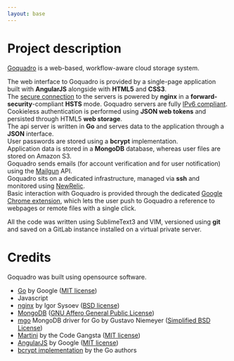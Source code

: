 ```yaml
---
layout: base
---
```

Project description
===================

[Goquadro][goquadro] is a web-based, workflow-aware cloud storage system.

The web interface to Goquadro is provided by a single-page application built with **AngularJS** alongside with **HTML5** and **CSS3**.  
The [secure connection][qualys-test] to the servers is powered by **nginx** in a **forward-security**-compliant **HSTS** mode. Goquadro servers are fully [IPv6 compliant](http://ipv6-test.com/validate.php?url=www.goquadro.com).  
Cookieless authentication is performed using **JSON web tokens** and persisted through HTML5 **web storage**.  
The api server is written in **Go** and serves data to the application through a **JSON** interface.  
User passwords are stored using a **bcrypt** implementation.  
Application data is stored in a **MongoDB** database, whereas user files are stored on Amazon S3.  
Goquadro sends emails (for account verification and for user notification) using the [Mailgun][mailgun] API.  
Goquadro sits on a dedicated infrastructure, managed via **ssh** and monitored using [NewRelic](http://newrelic.com).  
Basic interaction with Goquadro is provided through the dedicated [Google Chrome extension](http://bit.ly/gqchromeext), which lets the user push to Goquadro a reference to webpages or remote files with a single click.

All the code was written using SublimeText3 and VIM, versioned using **git** and saved on a GitLab instance installed on a virtual private server.


Credits
=======

Goquadro was built using opensource software.

* [Go][golang.org] by Google ([MIT license](http://golang.org/LICENSE))
* Javascript
* [nginx][nginx] by Igor Sysoev ([BSD license](http://nginx.org/LICENSE))
* [MongoDB][mongodb] ([GNU Affero General Public License](http://www.gnu.org/licenses/agpl-3.0.html))
* [mgo][mgo] MongoDB driver for Go by Gustavo Niemeyer ([Simplified BSD License](http://en.wikipedia.org/wiki/BSD_licenses#2-clause_license_.28.22Simplified_BSD_License.22_or_.22FreeBSD_License.22.29))
* [Martini][martini] by the Code Gangsta ([MIT license](https://raw.githubusercontent.com/go-martini/martini/master/LICENSE))
* [AngularJS][angularjs] by Google ([MIT license](https://raw.githubusercontent.com/angular/angular.js/master/LICENSE))
* [bcrypt implementation][go.bcrypt] by the Go authors


[goquadro]: https://github.com/goquadro/ "Goquadro on Github"
[go-authors]: https://golang.org/AUTHORS "List of he Go authors"
[angularjs]: https://angularjs.org/ "AngularJS website"
[nginx]: http://nginx.org/ "nginx website"
[mongodb]: http://www.mongodb.org/ "mongoDB website"
[qualys-test]: https://www.ssllabs.com/ssltest/analyze.html?d=goquadro.com "Qualys SSL Labs report on https://www.goquadro.com"
[golang.org]: http://golang.org/ "Golang website"
[mgo]: http://labix.org/mgo "Rich MongoDB driver for Go"
[labix]: http://labix.org/ "Gustavo Niemeyer website"
[go.bcrypt]: http://code.google.com/p/go.crypto/bcrypt
[martini]: http://martini.codegangsta.io/ "Framework for web developing in Go"
[mailgun]: http://www.mailgun.com/ "Mailgun by Rackspace"
[codegangsta]: http://codegangsta.io/ "The Code Gangsta website"
[igorsysoev]: http://sysoev.ru/en/ "Igor Sysoev website"
